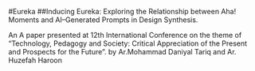 #Eureka
 ##Inducing Eureka:  Exploring the Relationship between Aha! Moments and AI–Generated Prompts in Design Synthesis.  
 
An A paper presented at  12th International Conference on the theme of “Technology, Pedagogy and Society: Critical Appreciation of the Present and Prospects for the Future”.
  by  Ar.Mohammad Daniyal Tariq   and Ar. Huzefah Haroon
